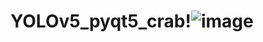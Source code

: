 # YOLOv5_pyqt5_crab!![image](https://github.com/ITccyhub/YOLOv5_pyqt5_crab/assets/77144099/b825b313-fa4f-4899-b8d1-b9280b5d96bb)

